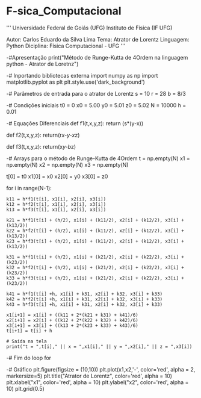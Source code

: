 # F-sica_Computacional

'''
                              Universidade Federal de Goiás (UFG)
                                Instituto de Física (IF UFG)

Autor: Carlos Eduardo da Silva Lima
Tema: Atrator de Lorentz
Linguagem: Python
Diciplina: Física Computacional - UFG
'''

-#Apresentação
print("Método de Runge-Kutta de 4Ordem na linguagem python - Atrator de Loretnz")

-# Inportando bibliotecas externa
import numpy as np
import matplotlib.pyplot as plt
plt.style.use('dark_background')

-# Parâmetros de entrada para o atrator de Lorentz
s = 10
r = 28
b = 8/3

-# Condições iniciais
t0 = 0
x0 = 5.00
y0 = 5.01
z0 = 5.02 
N = 10000
h = 0.01

-# Equações Diferenciais
def f1(t,x,y,z):
    return (s*(y-x))

def f2(t,x,y,z):
    return(r*x-y-x*z)

def f3(t,x,y,z):
    return(x*y-b*z)

-# Arrays para o método de Runge-Kutta de 4Ordem
t  = np.empty(N)
x1 = np.empty(N)
x2 = np.empty(N)
x3 = np.empty(N)

t[0]  = t0
x1[0] = x0
x2[0] = y0
x3[0] = z0

for i in range(N-1):
    
    k11 = h*f1(t[i], x1[i], x2[i], x3[i])
    k12 = h*f2(t[i], x1[i], x2[i], x3[i])
    k13 = h*f3(t[i], x1[i], x2[i], x3[i])

    k21 = h*f1(t[i] + (h/2), x1[i] + (k11/2), x2[i] + (k12/2), x3[i] + (k13/2))
    k22 = h*f2(t[i] + (h/2), x1[i] + (k11/2), x2[i] + (k12/2), x3[i] + (k13/2))
    k23 = h*f3(t[i] + (h/2), x1[i] + (k11/2), x2[i] + (k12/2), x3[i] + (k13/2))

    k31 = h*f1(t[i] + (h/2), x1[i] + (k21/2), x2[i] + (k22/2), x3[i] + (k23/2))
    k32 = h*f2(t[i] + (h/2), x1[i] + (k21/2), x2[i] + (k22/2), x3[i] + (k23/2))
    k33 = h*f3(t[i] + (h/2), x1[i] + (k21/2), x2[i] + (k22/2), x3[i] + (k23/2))

    k41 = h*f1(t[i] +h, x1[i] + k31, x2[i] + k32, x3[i] + k33)
    k42 = h*f2(t[i] +h, x1[i] + k31, x2[i] + k32, x3[i] + k33)
    k43 = h*f3(t[i] +h, x1[i] + k31, x2[i] + k32, x3[i] + k33)

    x1[i+1] = x1[i] + ((k11 + 2*(k21 + k31) + k41)/6)
    x2[i+1] = x2[i] + ((k12 + 2*(k22 + k32) + k42)/6)
    x3[i+1] = x3[i] + ((k13 + 2*(k23 + k33) + k43)/6)
    t[i+1] = t[i] + h

    # Saída na tela
    print("t = ",t[i]," || x = ",x1[i]," || y = ",x2[i]," || z = ",x3[i])

-# Fim do loop for


-# Gráfico
plt.figure(figsize = (10,10))
plt.plot(x1,x2,'-', color='red', alpha = 2, markersize=5)
plt.title("Atrator de Lorentz", color='red', alpha = 10)
plt.xlabel("x1", color='red', alpha = 10)
plt.ylabel("x2", color='red', alpha = 10)
plt.grid(0.5)
